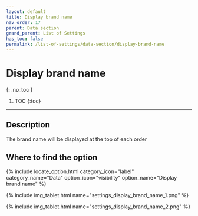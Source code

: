 ```yaml
---
layout: default
title: Display brand name
nav_order: 17
parent: Data section
grand_parent: List of Settings
has_toc: false
permalink: /list-of-settings/data-section/display-brand-name
---
```


# Display brand name
{: .no_toc }

1. TOC
{:toc}

---

## Description
The brand name will be displayed at the top of each order

## Where to find the option
{% include locate_option.html category_icon="label" category_name="Data" option_icon="visibility" option_name="Display brand name" %}

{% include img_tablet.html name="settings_display_brand_name_1.png" %}

{% include img_tablet.html name="settings_display_brand_name_2.png" %}
